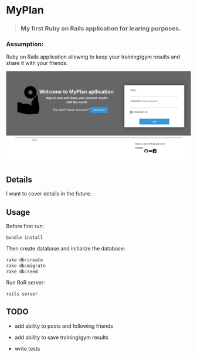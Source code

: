 # MyPlan

>### **My first Ruby on Rails application for learing purposes.**
### Assumption:
Ruby on Rails application allowing to keep your training/gym results and share it with your friends.

![Image_app](/app/assets/images/home.png)

## Details
I want to cover details in the future.

## Usage
Before first run:
```
bundle install
```

Then create database and initialize the database:
```
rake db:create
rake db:migrate
rake db:seed
```
Run RoR server:
```
rails server
```

## TODO
* add ability to posts and following friends

* add ability to save training/gym results

* write tests


